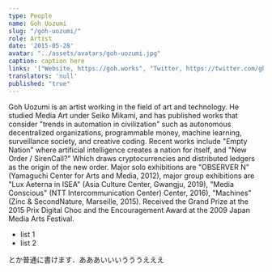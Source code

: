 ```yaml
---
type: People
name: Goh Uozumi
slug: "/goh-uozumi/"
role: Artist
date: '2015-05-28'
avatar: "../assets/avatars/goh-uozumi.jpg"
caption: caption here
links: '["Website, https://goh.works", "Twitter, https://twitter.com/ghuzmi", "Instagram, https://www.instagram.com/goh_u/"]'
translators: 'null'
published: "true"
---
```

Goh Uozumi is an artist working in the field of art and technology. He studied Media Art under Seiko Mikami, and has published works that consider "trends in automation in civilization" such as autonomous decentralized organizations, programmable money, machine learning, surveillance society, and creative coding. 
Recent works include "Empty Nation" where artificial intelligence creates a nation for itself, and "New Order / SirenCall?" Which draws cryptocurrencies and distributed ledgers as the origin of the new order. Major solo exhibitions are "OBSERVER N" (Yamaguchi Center for Arts and Media, 2012), major group exhibitions are "Lux Aeterna in ISEA" (Asia Culture Center, Gwangju, 2019), "Media Conscious" (NTT Intercommunication Center) Center, 2016), "Machines" (Zinc & SecondNature, Marseille, 2015). Received the Grand Prize at the 2015 Prix Digital Choc and the Encouragement Award at the 2009 Japan Media Arts Festival.

- list 1
- list 2

とか普通に書けます．あああいいいうううえええ
